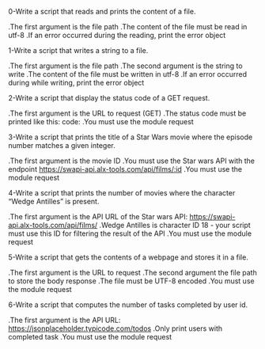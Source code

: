 0-Write a script that reads and prints the content of a file.

.The first argument is the file path
.The content of the file must be read in utf-8
.If an error occurred during the reading, print the error object

1-Write a script that writes a string to a file.

.The first argument is the file path
.The second argument is the string to write
.The content of the file must be written in utf-8
.If an error occurred during while writing, print the error object

2-Write a script that display the status code of a GET request.

.The first argument is the URL to request (GET)
.The status code must be printed like this: code: <status code>
.You must use the module request

3-Write a script that prints the title of a Star Wars movie where the episode number matches a given integer.

.The first argument is the movie ID
.You must use the Star wars API with the endpoint https://swapi-api.alx-tools.com/api/films/:id
.You must use the module request

4-Write a script that prints the number of movies where the character “Wedge Antilles” is present.

.The first argument is the API URL of the Star wars API: https://swapi-api.alx-tools.com/api/films/
.Wedge Antilles is character ID 18 - your script must use this ID for filtering the result of the API
.You must use the module request

5-Write a script that gets the contents of a webpage and stores it in a file.

.The first argument is the URL to request
.The second argument the file path to store the body response
.The file must be UTF-8 encoded
.You must use the module request

6-Write a script that computes the number of tasks completed by user id.

.The first argument is the API URL: https://jsonplaceholder.typicode.com/todos
.Only print users with completed task
.You must use the module request

